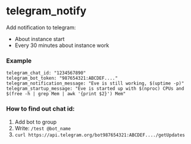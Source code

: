 # telegram_notify

Add notification to telegram:
* About instance start
* Every 30 minutes about instance work

### Example
```
telegram_chat_id: "1234567890"
telegram_bot_token: "987654321:ABCDEF...."
telegram_notification_message: "Eve is still working, $(uptime -p)"
telegram_startup_message: "Eve is started up with $(nproc) CPUs and $(free -h | grep Mem | awk '{print $2}') Mem"
```

### How to find out chat id:
1. Add bot to group
2. Write: `/test @bot_name`
3. `curl https://api.telegram.org/bot987654321:ABCDEF..../getUpdates`
